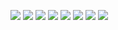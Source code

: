 ![](../Swimming_Powder/1.jpg)
![](../Swimming_Powder/2.jpg)
![](../Swimming_Powder/4.jpg)
![](../Swimming_Powder/6.jpg)
![](../Swimming_Powder/7.jpg)
![](../Swimming_Powder/8.jpg)
![](../Swimming_Powder/9.jpg)
![](../Swimming_Powder/10.jpg)
